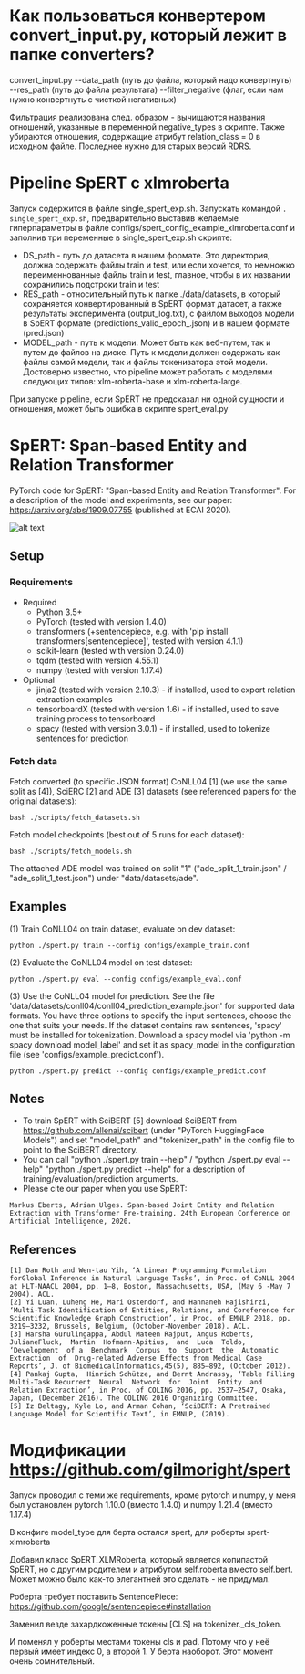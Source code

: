 # Как пользоваться конвертером convert_input.py, который лежит в папке converters?
convert_input.py --data_path (путь до файла, который надо конвертнуть) --res_path (путь до файла результата) --filter_negative (флаг, если нам нужно конвертнуть с чисткой негативных)

Фильтрация реализована след. образом - вычищаются названия отношений, указанные в переменной negative_types в скрипте. Также убираются отношения, содержащие атрибут relation_class = 0 в исходном файле. Последнее нужно для старых версий RDRS. 

# Pipeline SpERT c xlmroberta
Запуск содержится в файле single_spert_exp.sh. Запускать командой `. single_spert_exp.sh`, предварительно выставив желаемые гиперпараметры в файле configs/spert_config_example_xlmroberta.conf и заполнив три переменные в single_spert_exp.sh скрипте:
- DS_path - путь до датасета в нашем формате. Это директория, должна содержать файлы train и test, или если хочется, то немножко переименнованные файлы train и test, главное, чтобы в их названии сохранились подстроки train и test
- RES_path - относительный путь к папке ./data/datasets, в который сохраняется конвертированный в SpERT формат датасет, а также результаты эксперимента (output_log.txt), с файлом выходов модели в SpERT формате (predictions_valid_epoch_<num epoch>.json) и в нашем формате (pred.json)
- MODEL_path - путь к модели. Может быть как веб-путем, так и путем до файлов на диске. Путь к модели должен содержать как файлы самой модели, так и файлы токенизатора этой модели. Достоверно известно, что pipeline может работать с моделями следующих типов: xlm-roberta-base и xlm-roberta-large.
  
При запуске pipeline, если SpERT не предсказал ни одной сущности и отношения, может быть ошибка в скрипте spert_eval.py

# SpERT: Span-based Entity and Relation Transformer
PyTorch code for SpERT: "Span-based Entity and Relation Transformer". For a description of the model and experiments, see our paper: https://arxiv.org/abs/1909.07755 (published at ECAI 2020).

![alt text](http://deepca.cs.hs-rm.de/img/deepca/spert.png)

## Setup
### Requirements
- Required
  - Python 3.5+
  - PyTorch (tested with version 1.4.0)
  - transformers (+sentencepiece, e.g. with 'pip install transformers[sentencepiece]', tested with version 4.1.1)
  - scikit-learn (tested with version 0.24.0)
  - tqdm (tested with version 4.55.1)
  - numpy (tested with version 1.17.4)
- Optional
  - jinja2 (tested with version 2.10.3) - if installed, used to export relation extraction examples
  - tensorboardX (tested with version 1.6) - if installed, used to save training process to tensorboard
  - spacy (tested with version 3.0.1) - if installed, used to tokenize sentences for prediction

### Fetch data
Fetch converted (to specific JSON format) CoNLL04 \[1\] (we use the same split as \[4\]), SciERC \[2\] and ADE \[3\] datasets (see referenced papers for the original datasets):
```
bash ./scripts/fetch_datasets.sh
```

Fetch model checkpoints (best out of 5 runs for each dataset):
```
bash ./scripts/fetch_models.sh
```
The attached ADE model was trained on split "1" ("ade_split_1_train.json" / "ade_split_1_test.json") under "data/datasets/ade".

## Examples
(1) Train CoNLL04 on train dataset, evaluate on dev dataset:
```
python ./spert.py train --config configs/example_train.conf
```

(2) Evaluate the CoNLL04 model on test dataset:
```
python ./spert.py eval --config configs/example_eval.conf
```

(3) Use the CoNLL04 model for prediction. See the file 'data/datasets/conll04/conll04_prediction_example.json' for supported data formats. You have three options to specify the input sentences, choose the one that suits your needs. If the dataset contains raw sentences, 'spacy' must be installed for tokenization. Download a spacy model via 'python -m spacy download model_label' and set it as spacy_model in the configuration file (see 'configs/example_predict.conf'). 
```
python ./spert.py predict --config configs/example_predict.conf
```

## Notes
- To train SpERT with SciBERT \[5\] download SciBERT from https://github.com/allenai/scibert (under "PyTorch HuggingFace Models") and set "model_path" and "tokenizer_path" in the config file to point to the SciBERT directory.
- You can call "python ./spert.py train --help" / "python ./spert.py eval --help" "python ./spert.py predict --help" for a description of training/evaluation/prediction arguments.
- Please cite our paper when you use SpERT: <br/>
```
Markus Eberts, Adrian Ulges. Span-based Joint Entity and Relation Extraction with Transformer Pre-training. 24th European Conference on Artificial Intelligence, 2020.
```

## References
```
[1] Dan Roth and Wen-tau Yih, ‘A Linear Programming Formulation forGlobal Inference in Natural Language Tasks’, in Proc. of CoNLL 2004 at HLT-NAACL 2004, pp. 1–8, Boston, Massachusetts, USA, (May 6 -May 7 2004). ACL.
[2] Yi Luan, Luheng He, Mari Ostendorf, and Hannaneh Hajishirzi, ‘Multi-Task Identification of Entities, Relations, and Coreference for Scientific Knowledge Graph Construction’, in Proc. of EMNLP 2018, pp. 3219–3232, Brussels, Belgium, (October-November 2018). ACL.
[3] Harsha Gurulingappa, Abdul Mateen Rajput, Angus Roberts, JulianeFluck,  Martin  Hofmann-Apitius,  and  Luca  Toldo,  ‘Development  of a  Benchmark  Corpus  to  Support  the  Automatic  Extraction  of  Drug-related Adverse Effects from Medical Case Reports’, J. of BiomedicalInformatics,45(5), 885–892, (October 2012).
[4] Pankaj Gupta,  Hinrich Schütze, and Bernt Andrassy, ‘Table Filling Multi-Task Recurrent  Neural  Network  for  Joint  Entity  and  Relation Extraction’, in Proc. of COLING 2016, pp. 2537–2547, Osaka, Japan, (December 2016). The COLING 2016 Organizing Committee.
[5] Iz Beltagy, Kyle Lo, and Arman Cohan, ‘SciBERT: A Pretrained Language Model for Scientific Text’, in EMNLP, (2019).
```

# Модификации https://github.com/gilmoright/spert
Запуск проводил с теми же requirements, кроме pytorch и numpy, у меня был установлен pytorch 1.10.0 (вместо 1.4.0) и numpy 1.21.4 (вместо 1.17.4)

В конфиге model_type для берта остался spert, для роберты spert-xlmroberta

Добавил класс SpERT_XLMRoberta, который является копипастой SpERT, но с другим родителем и атрибутом self.roberta вместо self.bert. Может можно было как-то элегантней это сделать - не придумал.

Роберта требует поставить SentencePiece: https://github.com/google/sentencepiece#installation

Заменил везде захардкоженные токены [CLS] на tokenizer._cls_token.

И поменял у роберты местами токены cls и pad. Потому что у неё первый имеет индекс 0, а второй 1. У берта наоборот. Этот момент очень сомнительный.

